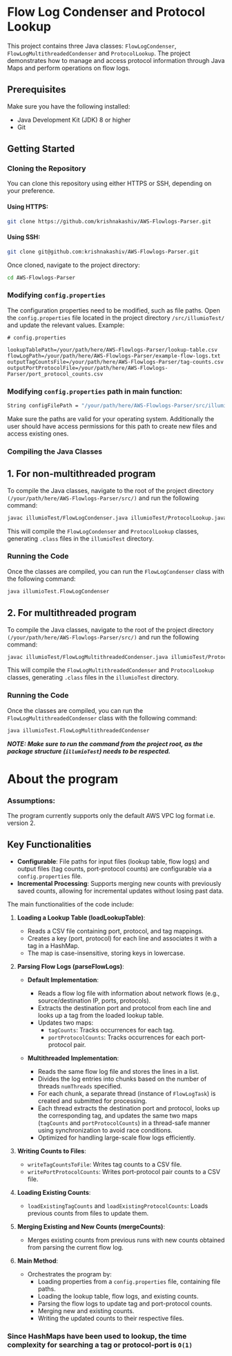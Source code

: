 
# Flow Log Condenser and Protocol Lookup

This project contains three Java classes: `FlowLogCondenser`, `FlowLogMultithreadedCondenser` and `ProtocolLookup`. The project demonstrates how to manage and access protocol information through Java Maps and perform operations on flow logs.

## Prerequisites

Make sure you have the following installed:
- Java Development Kit (JDK) 8 or higher
- Git

## Getting Started

### Cloning the Repository

You can clone this repository using either HTTPS or SSH, depending on your preference.

#### Using HTTPS:
```bash
git clone https://github.com/krishnakashiv/AWS-Flowlogs-Parser.git
```

#### Using SSH:
```bash
git clone git@github.com:krishnakashiv/AWS-Flowlogs-Parser.git
```

Once cloned, navigate to the project directory:
```bash
cd AWS-Flowlogs-Parser
```

### Modifying `config.properties`

The configuration properties need to be modified, such as file paths. Open the `config.properties` file located in the project directory `/src/illumioTest/` and update the relevant values. Example:
```properties
# config.properties

lookupTablePath=/your/path/here/AWS-Flowlogs-Parser/lookup-table.csv
flowLogPath=/your/path/here/AWS-Flowlogs-Parser/example-flow-logs.txt
outputTagCountsFile=/your/path/here/AWS-Flowlogs-Parser/tag-counts.csv
outputPortProtocolFile=/your/path/here/AWS-Flowlogs-Parser/port_protocol_counts.csv
```

### Modifying `config.properties` path in main function:
```bash
String configFilePath = "/your/path/here/AWS-Flowlogs-Parser/src/illumioTest/config.properties";
```

Make sure the paths are valid for your operating system. Additionally the user should have access permissions for this path to create new files and access existing ones.

### Compiling the Java Classes
## 1. For non-multithreaded program
To compile the Java classes, navigate to the root of the project directory `(/your/path/here/AWS-Flowlogs-Parser/src/)` and run the following command:

```bash
javac illumioTest/FlowLogCondenser.java illumioTest/ProtocolLookup.java
```

This will compile the `FlowLogCondenser` and `ProtocolLookup` classes, generating `.class` files in the `illumioTest` directory.

### Running the Code

Once the classes are compiled, you can run the `FlowLogCondenser` class with the following command:

```bash
java illumioTest.FlowLogCondenser
```
## 2. For multithreaded program
To compile the Java classes, navigate to the root of the project directory `(/your/path/here/AWS-Flowlogs-Parser/src/)` and run the following command:

```bash
javac illumioTest/FlowLogMultithreadedCondenser.java illumioTest/ProtocolLookup.java
```

This will compile the `FlowLogMultithreadedCondenser` and `ProtocolLookup` classes, generating `.class` files in the `illumioTest` directory.

### Running the Code

Once the classes are compiled, you can run the `FlowLogMultithreadedCondenser` class with the following command:

```bash
java illumioTest.FlowLogMultithreadedCondenser
```

***NOTE: Make sure to run the command from the project root, as the package structure (`illumioTest`) needs to be respected.***

# About the program

### Assumptions:
The program currently supports only the default AWS VPC log format i.e. version 2. 

## Key Functionalities

- **Configurable**: File paths for input files (lookup table, flow logs) and output files (tag counts, port-protocol counts) are configurable via a `config.properties` file.
- **Incremental Processing**: Supports merging new counts with previously saved counts, allowing for incremental updates without losing past data.

The main functionalities of the code include:

1. **Loading a Lookup Table (loadLookupTable)**:
   - Reads a CSV file containing port, protocol, and tag mappings.
   - Creates a key (port, protocol) for each line and associates it with a tag in a HashMap.
   - The map is case-insensitive, storing keys in lowercase.

2. **Parsing Flow Logs (parseFlowLogs)**:
   - **Default Implementation**:
     - Reads a flow log file with information about network flows (e.g., source/destination IP, ports, protocols).
     - Extracts the destination port and protocol from each line and looks up a tag from the loaded lookup table.
     - Updates two maps:
       - `tagCounts`: Tracks occurrences for each tag.
       - `portProtocolCounts`: Tracks occurrences for each port-protocol pair.
  
   - **Multithreaded Implementation**:
     - Reads the same flow log file and stores the lines in a list.
     - Divides the log entries into chunks based on the number of threads `numThreads` specified.
     - For each chunk, a separate thread (instance of `FlowLogTask`) is created and submitted for processing.
     - Each thread extracts the destination port and protocol, looks up the corresponding tag, and updates the same two maps (`tagCounts` and `portProtocolCounts`) in a thread-safe manner using synchronization to avoid race conditions.
     - Optimized for handling large-scale flow logs efficiently.

3. **Writing Counts to Files**:
   - `writeTagCountsToFile`: Writes tag counts to a CSV file.
   - `writePortProtocolCounts`: Writes port-protocol pair counts to a CSV file.

4. **Loading Existing Counts**:
   - `loadExistingTagCounts` and `loadExistingProtocolCounts`: Loads previous counts from files to update them.

5. **Merging Existing and New Counts (mergeCounts)**:
   - Merges existing counts from previous runs with new counts obtained from parsing the current flow log.

6. **Main Method**:
   - Orchestrates the program by:
     - Loading properties from a `config.properties` file, containing file paths.
     - Loading the lookup table, flow logs, and existing counts.
     - Parsing the flow logs to update tag and port-protocol counts.
     - Merging new and existing counts.
     - Writing the updated counts to their respective files.

### Since HashMaps have been used to lookup, the time complexity for searching a tag or protocol-port is `O(1)`
